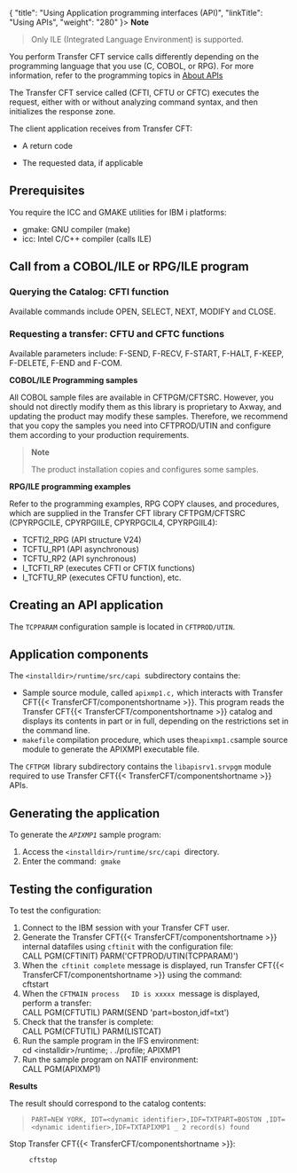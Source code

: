 {
    "title": "Using Application programming interfaces (API)",
    "linkTitle": "Using APIs",
    "weight": "280"
}> **Note**
>
> Only ILE (Integrated Language Environment) is supported.

You perform Transfer CFT service calls differently depending on the programming language that you use (C, COBOL, or RPG). For more information, refer to the programming topics in <a href="../../../../about_this_document_zos/using_apis" class="MCXref xref">About APIs</a>

The Transfer CFT service called (CFTI, CFTU or CFTC) executes the request, either with or without analyzing command syntax, and then initializes the response zone.

The client application receives from Transfer CFT:

- A return code

<!-- -->

- The requested data, if applicable

## Prerequisites

You require the ICC and GMAKE utilities for IBM i platforms:

- gmake: GNU compiler (make)
- icc: Intel C/C++ compiler (calls ILE)

## Call from a COBOL/ILE or RPG/ILE program

### Querying the Catalog: CFTI function

Available commands include OPEN, SELECT, NEXT, MODIFY and CLOSE.

### Requesting a transfer: CFTU and CFTC functions

Available parameters include: F-SEND, F-RECV, F-START, F-HALT, F-KEEP, F-DELETE, F-END and F-COM.

****COBOL/ILE Programming samples****

All COBOL sample files are available in CFTPGM/CFTSRC. However, you should not directly modify them as this library is proprietary to Axway, and updating the product may modify these samples. Therefore, we recommend that you copy the samples you need into CFTPROD/UTIN and configure them according to your production requirements.

> **Note**
>
> The product installation copies and configures some samples.

****RPG/ILE programming examples****

Refer to the programming examples, RPG COPY clauses, and procedures, which are supplied in the Transfer CFT library CFTPGM/CFTSRC (CPYRPGCILE, CPYRPGIILE, CPYRPGCIL4, CPYRPGIIL4):

- TCFTI2\_RPG (API structure V24)
- TCFTU\_RP1 (API asynchronous)
- TCFTU\_RP2 (API synchronous)
- I\_TCFTI\_RP (executes CFTI or CFTIX functions)
- I\_TCFTU\_RP (executes CFTU function), etc.

## Creating an API application

The `TCPPARAM` configuration sample is located in `CFTPROD/UTIN`.

## Application components

The `<installdir>/runtime/src/capi `subdirectory contains the:

- Sample source module,
    called `apixmp1.c,` which interacts with Transfer CFT{{< TransferCFT/componentshortname >}}. This program
    reads the Transfer CFT{{< TransferCFT/componentshortname >}} catalog and displays its contents in part or in
    full, depending on the restrictions set in the command line.
- `makefile`
    compilation procedure, which uses the` apixmp1.c `sample source module
    to generate the APIXMPI executable file.

The `CFTPGM `library subdirectory contains the `libapisrv1.srvpgm`
module required to use Transfer CFT{{< TransferCFT/componentshortname  >}} APIs.

## Generating the application

To generate the *`APIXMP1`* sample program:

1. Access the `<installdir>/runtime/src/capi `directory.
1. Enter the command:  `gmake`

## Testing the configuration

To test the configuration:

1. Connect to the IBM session with your Transfer CFT user.
1. Generate the Transfer CFT{{< TransferCFT/componentshortname >}} internal datafiles
    using `cftinit` with the configuration file:  
    CALL PGM(CFTINIT) PARM('CFTPROD/UTIN(TCPPARAM)')
1. When the` cftinit complete`
    message is displayed, run Transfer CFT{{< TransferCFT/componentshortname >}} using the command:  
    cftstart
1. When the `CFTMAIN process   ID is xxxxx `message is displayed, perform a transfer:  
    CALL PGM(CFTUTIL) PARM(SEND 'part=boston,idf=txt')
1. Check that the transfer is
    complete:  
    CALL PGM(CFTUTIL) PARM(LISTCAT)
1. Run the sample program in the IFS environment:  
    cd &lt;installdir>/runtime; . ./profile; APIXMP1
1. Run the sample program on NATIF environment:  
    CALL PGM(APIXMP1)

****Results****

The result should correspond to the catalog contents:

> `PART=NEW YORK, IDT=<dynamic identifier>,IDF=TXTPART=BOSTON ,IDT=<dynamic identifier>,IDF=TXTAPIXMP1 _ 2 record(s) found`

Stop Transfer CFT{{< TransferCFT/componentshortname  >}}:

`     cftstop`
